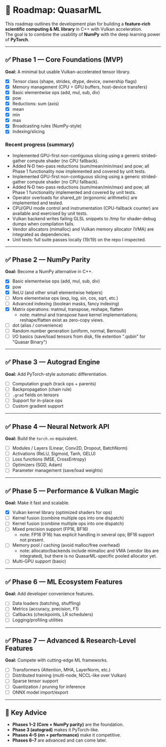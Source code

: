 # 🚀 Roadmap: QuasarML

This roadmap outlines the development plan for building a **feature-rich scientific computing & ML library** in C++ with Vulkan acceleration.  
The goal is to combine the usability of **NumPy** with the deep learning power of **PyTorch**.

---

## ✅ Phase 1 — Core Foundations (MVP)
**Goal:** A minimal but usable Vulkan-accelerated tensor library.  

 - [x] Tensor class (shape, strides, dtype, device, ownership flags)  
 - [x] Memory management (CPU + GPU buffers, host-device transfers)  
 - [x] Basic elementwise ops (add, mul, sub, div)  
 - [x] pow  
 - [x] Reductions: sum (axis)  
 - [x] mean  
 - [x] min  
 - [x] max  
 - [x] Broadcasting rules (NumPy-style)  
 - [x] Indexing/slicing

### Recent progress (summary)

- Implemented GPU-first non-contiguous slicing using a generic strided-gather compute shader (no CPU fallback).
- Added N‑D two-pass reductions (sum/mean/min/max) and pow; all Phase 1 functionality now implemented and covered by unit tests.
 - Implemented GPU-first non-contiguous slicing using a generic strided-gather compute shader (no CPU fallback).
 - Added N‑D two-pass reductions (sum/mean/min/max) and pow; all Phase 1 functionality implemented and covered by unit tests.
 - Operator overloads for shared_ptr<Tensor> (ergonomic arithmetic) are implemented and tested.
 - CPU/GPU mode control and instrumentation (CPU-fallback counter) are available and exercised by unit tests.
 - Vulkan backend writes failing GLSL snippets to /tmp for shader-debug dumps when compilation fails.
 - Vendor allocators (mimalloc) and Vulkan memory allocator (VMA) are integrated as dependencies.
 - Unit tests: full suite passes locally (19/19) on the repo I inspected.

---

## ✅ Phase 2 — NumPy Parity
**Goal:** Become a NumPy alternative in C++.  

 - [x] Basic elementwise ops (add, mul, sub, div)
 - [x] pow
 - [x] ReLU (and other small elementwise helpers)
 - [ ] More elementwise ops (exp, log, sin, cos, sqrt, etc.)
 - [ ] Advanced indexing (boolean masks, fancy indexing)
 - [x] Matrix operations: matmul, transpose, reshape, flatten
	 - note: matmul and transpose have kernel implementations; reshape/flatten exist as zero-copy views.
 - [ ] dot (alias / convenience)
 - [ ] Random number generation (uniform, normal, Bernoulli)
 - [ ] I/O basics (save/load tensors from disk, file extention ".qsbin" for "Quasar Binary")

---

## ✅ Phase 3 — Autograd Engine
**Goal:** Add PyTorch-style automatic differentiation.  

- [ ] Computation graph (track ops + parents)  
- [ ] Backpropagation (chain rule)  
- [ ] `.grad` fields on tensors  
- [ ] Support for in-place ops  
- [ ] Custom gradient support  

---

## ✅ Phase 4 — Neural Network API
**Goal:** Build the `torch.nn` equivalent.  

- [ ] Modules / Layers (Linear, Conv2D, Dropout, BatchNorm)  
- [ ] Activations (ReLU, Sigmoid, Tanh, GELU)  
- [ ] Loss functions (MSE, CrossEntropy)  
- [ ] Optimizers (SGD, Adam)  
- [ ] Parameter management (save/load weights)  

---

## ✅ Phase 5 — Performance & Vulkan Magic
**Goal:** Make it fast and scalable.  

 - [x] Vulkan kernel library (optimized shaders for ops)  
- [ ] Kernel fusion (combine multiple ops into one dispatch)  
 - [ ] Kernel fusion (combine multiple ops into one dispatch)  
 - [ ] Mixed precision support (FP16, BF16)  
	 - note: FP16 (F16) has explicit handling in several ops; BF16 support not present.
 - [ ] Memory pool / caching (avoid malloc/free overhead)  
	 - note: allocator/backends include mimalloc and VMA (vendor libs are integrated), but there is no QuasarML-specific pooled allocator yet.
 - [ ] Multi-GPU support (basic)  

---

## ✅ Phase 6 — ML Ecosystem Features
**Goal:** Add developer convenience features.  

- [ ] Data loaders (batching, shuffling)  
- [ ] Metrics (accuracy, precision, F1)  
- [ ] Callbacks (checkpoints, LR schedulers)  
- [ ] Logging/profiling utilities  

---

## ✅ Phase 7 — Advanced & Research-Level Features
**Goal:** Compete with cutting-edge ML frameworks.  

- [ ] Transformers (Attention, MHA, LayerNorm, etc.)  
- [ ] Distributed training (multi-node, NCCL-like over Vulkan)  
- [ ] Sparse tensor support  
- [ ] Quantization / pruning for inference  
- [ ] ONNX model import/export  

---

## 🔑 Key Advice
- **Phases 1–2 (Core + NumPy parity)** are the foundation.  
- **Phase 3 (autograd)** makes it PyTorch-like.  
- **Phases 4–5 (nn + performance)** make it competitive.  
- **Phases 6–7** are advanced and can come later.  